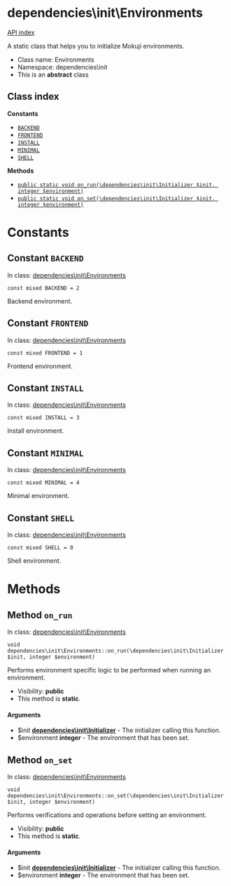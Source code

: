 # dependencies\init\Environments
[API index](../../API-index.md)

A static class that helps you to initialize Mokuji environments.




* Class name: Environments
* Namespace: dependencies\init
* This is an **abstract** class




## Class index
**Constants**
* [`BACKEND`](#constant-backend)
* [`FRONTEND`](#constant-frontend)
* [`INSTALL`](#constant-install)
* [`MINIMAL`](#constant-minimal)
* [`SHELL`](#constant-shell)


**Methods**
* [`public static void on_run(\dependencies\init\Initializer $init, integer $environment)`](#method-on_run)
* [`public static void on_set(\dependencies\init\Initializer $init, integer $environment)`](#method-on_set)





# Constants


## Constant `BACKEND`
In class: [dependencies\init\Environments](#top)

```
const mixed BACKEND = 2
```

Backend environment.





## Constant `FRONTEND`
In class: [dependencies\init\Environments](#top)

```
const mixed FRONTEND = 1
```

Frontend environment.





## Constant `INSTALL`
In class: [dependencies\init\Environments](#top)

```
const mixed INSTALL = 3
```

Install environment.





## Constant `MINIMAL`
In class: [dependencies\init\Environments](#top)

```
const mixed MINIMAL = 4
```

Minimal environment.





## Constant `SHELL`
In class: [dependencies\init\Environments](#top)

```
const mixed SHELL = 0
```

Shell environment.







# Methods


## Method `on_run`
In class: [dependencies\init\Environments](#top)

```
void dependencies\init\Environments::on_run(\dependencies\init\Initializer $init, integer $environment)
```

Performs environment specific logic to be performed when running an environment.



* Visibility: **public**
* This method is **static**.

#### Arguments

* $init **[dependencies\init\Initializer](../../dependencies/init/Initializer.md)** - The initializer calling this function.
* $environment **integer** - The environment that has been set.






## Method `on_set`
In class: [dependencies\init\Environments](#top)

```
void dependencies\init\Environments::on_set(\dependencies\init\Initializer $init, integer $environment)
```

Performs verifications and operations before setting an environment.



* Visibility: **public**
* This method is **static**.

#### Arguments

* $init **[dependencies\init\Initializer](../../dependencies/init/Initializer.md)** - The initializer calling this function.
* $environment **integer** - The environment that has been set.





